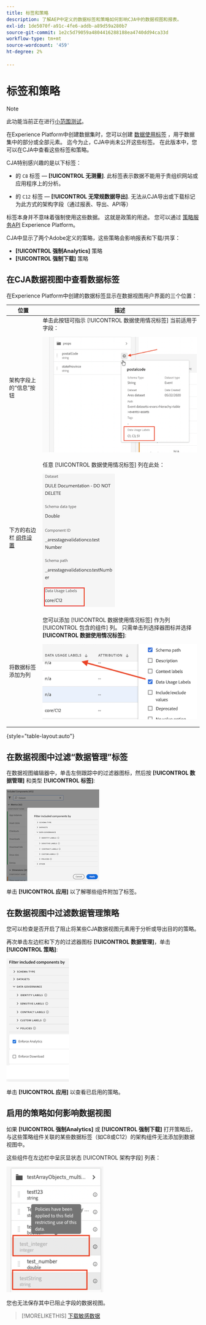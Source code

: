 ```yaml
---
title: 标签和策略
description: 了解AEP中定义的数据标签和策略如何影响CJA中的数据视图和报表。
exl-id: 1de5070f-a91c-4fe6-addb-a89d59a280b7
source-git-commit: 1e2c5d79059a4804416288188ea4740dd94ca33d
workflow-type: tm+mt
source-wordcount: '459'
ht-degree: 2%

---
```


# 标签和策略

>[!NOTE]
>
>此功能当前正在进行[小范围测试](/help/release-notes/releases.md)。

在Experience Platform中创建数据集时，您可以创建 [数据使用标签](https://experienceleague.adobe.com/docs/experience-platform/data-governance/labels/reference.html?lang=en) ，用于数据集中的部分或全部元素。 迄今为止，CJA中尚未公开这些标签。 在此版本中，您可以在CJA中查看这些标签和策略。

CJA特别感兴趣的是以下标签：

* 的 `C8` 标签 —  **[!UICONTROL 无测量]**. 此标签表示数据不能用于贵组织网站或应用程序上的分析。

* 的 `C12` 标签 —  **[!UICONTROL 无常规数据导出]**. 无法从CJA导出或下载标记为此方式的架构字段（通过报表、导出、API等）

标签本身并不意味着强制使用这些数据。 这就是政策的用途。 您可以通过 [策略服务API](https://experienceleague.adobe.com/docs/experience-platform/data-governance/api/overview.html?lang=en) Experience Platform。

CJA中显示了两个Adobe定义的策略，这些策略会影响报表和下载/共享：

* **[!UICONTROL 强制Analytics]** 策略
* **[!UICONTROL 强制下载]** 策略

## 在CJA数据视图中查看数据标签

在Experience Platform中创建的数据标签显示在数据视图用户界面的三个位置：

| 位置 | 描述 |
| --- | --- |
| 架构字段上的“信息”按钮 | 单击此按钮可指示 [!UICONTROL 数据使用情况标签] 当前适用于字段：<p>![](assets/data-label-left.png) |
| 下方的右边栏 [组件设置](/help/data-views/component-settings/overview.md) | 任意 [!UICONTROL 数据使用情况标签] 列在此处：<p>![](assets/data-label-right.png) |
| 将数据标签添加为列 | 您可以添加 [!UICONTROL 数据使用情况标签] 作为列 [!UICONTROL 包含的组件] 列。 只需单击列选择器图标并选择 **[!UICONTROL 数据使用情况标签]**:<p>![](assets/data-label-column.png) |

{style=&quot;table-layout:auto&quot;}

## 在数据视图中过滤“数据管理”标签

在数据视图编辑器中，单击左侧跟踪中的过滤器图标，然后按 **[!UICONTROL 数据管理]** 和类型 **[!UICONTROL 标签]**:

![](assets/filter-labels.png)

单击 **[!UICONTROL 应用]** 以了解哪些组件附加了标签。

## 在数据视图中过滤数据管理策略

您可以检查是否开启了阻止将某些CJA数据视图元素用于分析或导出目的的策略。

再次单击左边栏和下方的过滤器图标 **[!UICONTROL 数据管理]**，单击 **[!UICONTROL 策略]**:

![](assets/filter-policies.png)

单击 **[!UICONTROL 应用]** 以查看已启用的策略。

## 启用的策略如何影响数据视图

如果 **[!UICONTROL 强制Analytics]** 或 **[!UICONTROL 强制下载]** 打开策略后，与这些策略组件关联的某些数据标签（如C8或C12）的架构组件无法添加到数据视图中。

这些组件在左边栏中呈灰显状态 [!UICONTROL 架构字段] 列表：

![](assets/component-greyed.png)

您也无法保存其中已阻止字段的数据视图。

>[!MORELIKETHIS]
>[下载敏感数据](/help/analysis-workspace/curate-share/download-send.md)
